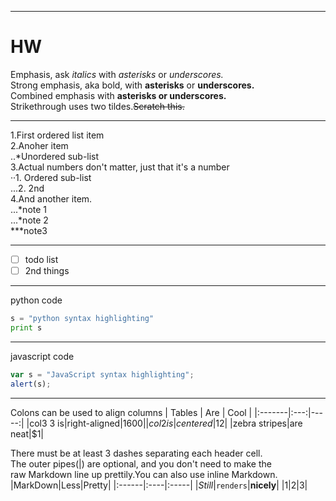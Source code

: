 
___
# HW  
Emphasis, ask *italics* with *asterisks* or *underscores.*  
Strong emphasis, aka bold, with **asterisks** or **underscores.**  
Combined emphasis with **asterisks or underscores.**  
Strikethrough uses two tildes.~~Scratch this.~~  

---

1.First ordered list item  
2.Anoher item  
  ..\*Unordered sub-list  
3.Actual numbers don't matter, just that it's a number  
  ··1. Ordered sub-list  
  ...2. 2nd  
4.And another item.  
  ...\*note 1  
  ...\*note 2  
  \*\*\*note3  
  
  ---  
 
- [ ] todo list  
- [ ] 2nd things
  
---  
  
python code   
``` python =
s = "python syntax highlighting"  
print s
``` 
---

javascript code  
```js
var s = "JavaScript syntax highlighting";  
alert(s);
```  
---
Colons can be used to align columns
| Tables | Are | Cool |
|:-------|:---:|-----:|
|col3 3 is|right-aligned|$1600|
|col 2 is|centered|$12|
|zebra stripes|are neat|$1|  

There must be at least 3 dashes separating each header cell.  
The outer pipes(|) are optional, and you don't need to make the  
raw Markdown line up prettily.You can also use inline Markdown.  
|MarkDown|Less|Pretty|
|:------|:----|:-----|
|*Still*|`renders`|**nicely**|
|1|2|3|
